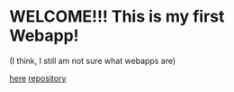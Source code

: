 # WELCOME!!!   This is my first Webapp!
(I think, I still am not sure what webapps are)

[here](https://github.com/ChocolateThundA/Babys-First-Repository/blob/master/markdown01.md)
[repository](https://github.com/ChocolateThundA/Babys-First-Repository)






